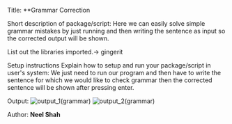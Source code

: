 Title: **Grammar Correction

Short description of package/script: Here we can easily solve simple grammar mistakes by just running and then writing the sentence as input so the corrected output will be shown.


List out the libraries imported.->  gingerit

Setup instructions
Explain how to setup and run your package/script in user's system: We just need to run our program and then have to write the sentence for which we would like to check grammar then the corrected sentence will be shown after pressing enter.



Output:
![output_1(grammar)](https://user-images.githubusercontent.com/71593494/121798054-b8c83080-cc41-11eb-804b-ef18a1a11613.png)
![output_2(grammar)](https://user-images.githubusercontent.com/71593494/121798058-bb2a8a80-cc41-11eb-8054-954ed46a1e18.png)



Author:
**Neel Shah**
